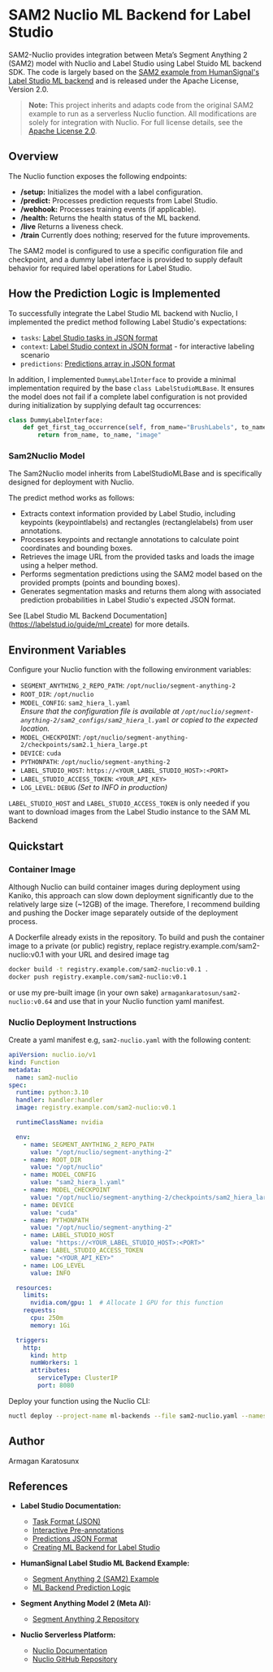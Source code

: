 # SAM2 Nuclio ML Backend for Label Studio

SAM2-Nuclio provides integration between Meta’s Segment Anything 2 (SAM2) model with Nuclio and Label Studio using Label Stuido ML backend SDK. The code is largely based on the [SAM2 example from HumanSignal's Label Studio ML backend](https://github.com/HumanSignal/label-studio-ml-backend/blob/master/label_studio_ml/examples/segment_anything_2_image/model.py) and is released under the Apache License, Version 2.0.

> **Note:** This project inherits and adapts code from the original SAM2 example to run as a serverless Nuclio function. All modifications are solely for integration with Nuclio. For full license details, see the [Apache License 2.0](https://www.apache.org/licenses/LICENSE-2.0).

## Overview

The Nuclio function exposes the following endpoints:
- **/setup:** Initializes the model with a label configuration.
- **/predict:** Processes prediction requests from Label Studio.
- **/webhook:** Processes training events (if applicable).
- **/health:** Returns the health status of the ML backend.
- **/live** Returns a liveness check.
- **/train** Currently does nothing; reserved for the future improvements.

The SAM2 model is configured to use a specific configuration file and checkpoint, and a dummy label interface is provided to supply default behavior for required label operations for Label Studio.

## How the Prediction Logic is Implemented

To successfully integrate the Label Studio ML backend with Nuclio, I implemented the predict method following Label Studio's expectations:

- `tasks`: [Label Studio tasks in JSON format](https://labelstud.io/guide/task_format.html)
- `context`: [Label Studio context in JSON format](https://labelstud.io/guide/ml_create#Support-interactive-pre-annotations-in-your-ML-backend) - for
  interactive labeling scenario
- `predictions`: [Predictions array in JSON format](https://labelstud.io/guide/export.html#Raw-JSON-format-of-completed-tasks)

In addition, I implemented `DummyLabelInterface` to provide a minimal implementation required by the base `class LabelStudioMLBase`. It ensures the model does not fail if a complete label configuration is not provided during initialization by supplying default tag occurrences:

```python
class DummyLabelInterface:
    def get_first_tag_occurrence(self, from_name="BrushLabels", to_name="Image", **kwargs):
        return from_name, to_name, "image"
```
### Sam2Nuclio Model

The Sam2Nuclio model inherits from LabelStudioMLBase and is specifically designed for deployment with Nuclio.

The predict method works as follows:

* Extracts context information provided by Label Studio, including keypoints (keypointlabels) and rectangles (rectanglelabels) from user annotations.
* Processes keypoints and rectangle annotations to calculate point coordinates and bounding boxes.
* Retrieves the image URL from the provided tasks and loads the image using a helper method.
* Performs segmentation predictions using the SAM2 model based on the provided prompts (points and bounding boxes).
* Generates segmentation masks and returns them along with associated prediction probabilities in Label Studio's expected JSON format.

See [Label Studio ML Backend Documentation] (https://labelstud.io/guide/ml_create) for more details.

## Environment Variables

Configure your Nuclio function with the following environment variables:

- `SEGMENT_ANYTHING_2_REPO_PATH`: `/opt/nuclio/segment-anything-2`
- `ROOT_DIR`: `/opt/nuclio`
- `MODEL_CONFIG`: `sam2_hiera_l.yaml`  
  *Ensure that the configuration file is available at `/opt/nuclio/segment-anything-2/sam2_configs/sam2_hiera_l.yaml` or copied to the expected location.*
- `MODEL_CHECKPOINT`: `/opt/nuclio/segment-anything-2/checkpoints/sam2.1_hiera_large.pt`
- `DEVICE`: `cuda`
- `PYTHONPATH`: `/opt/nuclio/segment-anything-2`
- `LABEL_STUDIO_HOST`: `https://<YOUR_LABEL_STUDIO_HOST>:<PORT>`
- `LABEL_STUDIO_ACCESS_TOKEN`: `<YOUR_API_KEY>`
- `LOG_LEVEL`: `DEBUG` *(Set to INFO in production)*

`LABEL_STUDIO_HOST` and `LABEL_STUDIO_ACCESS_TOKEN` is only needed if you want to download images from the Label Studio instance to the SAM ML Backend

## Quickstart

### Container Image

Although Nuclio can build container images during deployment using Kaniko, this approach can slow down deployment significantly due to the relatively large size (~12GB) of the image. Therefore, I recommend building and pushing the Docker image separately outside of the deployment process.

A Dockerfile already exists in the repository. To build and push the container image to a private (or public) registry, replace registry.example.com/sam2-nuclio:v0.1 with your URL and desired image tag

```bash
docker build -t registry.example.com/sam2-nuclio:v0.1 .
docker push registry.example.com/sam2-nuclio:v0.1
```

or use my pre-built image (in your own sake) `armagankaratosun/sam2-nuclio:v0.64` and use that in your Nuclio function yaml manifest.

### Nuclio Deployment Instructions

Create a yaml manifest e.g, `sam2-nuclio.yaml` with the following content:

```yaml
apiVersion: nuclio.io/v1
kind: Function
metadata:
  name: sam2-nuclio
spec:
  runtime: python:3.10
  handler: handler:handler
  image: registry.example.com/sam2-nuclio:v0.1

  runtimeClassName: nvidia  

  env:
    - name: SEGMENT_ANYTHING_2_REPO_PATH
      value: "/opt/nuclio/segment-anything-2"
    - name: ROOT_DIR
      value: "/opt/nuclio"
    - name: MODEL_CONFIG
      value: "sam2_hiera_l.yaml"
    - name: MODEL_CHECKPOINT
      value: "/opt/nuclio/segment-anything-2/checkpoints/sam2_hiera_large.pt"
    - name: DEVICE
      value: "cuda"
    - name: PYTHONPATH
      value: "/opt/nuclio/segment-anything-2"
    - name: LABEL_STUDIO_HOST
      value: "https://<YOUR_LABEL_STUDIO_HOST>:<PORT>"
    - name: LABEL_STUDIO_ACCESS_TOKEN
      value: "<YOUR_API_KEY>"
    - name: LOG_LEVEL
      value: INFO

  resources:
    limits:
      nvidia.com/gpu: 1  # Allocate 1 GPU for this function
    requests:
      cpu: 250m
      memory: 1Gi

  triggers:
    http:
      kind: http
      numWorkers: 1
      attributes:
        serviceType: ClusterIP
        port: 8080
```

Deploy your function using the Nuclio CLI:

```bash
nuctl deploy --project-name ml-backends --file sam2-nuclio.yaml --namespace <your-namespace> --platform kube
```

## Author
Armagan Karatosunx

## References

- **Label Studio Documentation:**
  - [Task Format (JSON)](https://labelstud.io/guide/task_format.html)
  - [Interactive Pre-annotations](https://labelstud.io/guide/ml_create#Support-interactive-pre-annotations-in-your-ML-backend)
  - [Predictions JSON Format](https://labelstud.io/guide/export.html#Raw-JSON-format-of-completed-tasks)
  - [Creating ML Backend for Label Studio](https://labelstud.io/guide/ml_create)

- **HumanSignal Label Studio ML Backend Example:**
  - [Segment Anything 2 (SAM2) Example](https://github.com/HumanSignal/label-studio-ml-backend/blob/master/label_studio_ml/examples/segment_anything_2_image/model.py)
  - [ML Backend Prediction Logic](https://github.com/HumanSignal/label-studio-ml-backend/tree/master?tab=readme-ov-file#3-implement-prediction-logic)

- **Segment Anything Model 2 (Meta AI):**
  - [Segment Anything 2 Repository ](https://github.com/facebookresearch/sam2)

- **Nuclio Serverless Platform:**
  - [Nuclio Documentation](https://nuclio.io/)
  - [Nuclio GitHub Repository](https://github.com/nuclio/nuclio)

